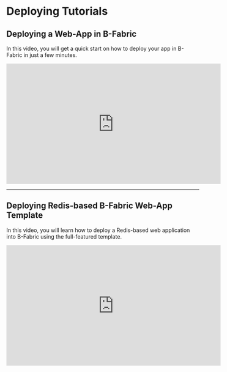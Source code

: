 # Deploying Tutorials

## Deploying a Web-App in B-Fabric

In this video, you will get a quick start on how to deploy your app in B-Fabric in just a few minutes.

<iframe width="560" height="315" src="https://www.youtube.com/embed/RLM4LibaNZQ?start=6" title="Deploying a Web-App in B-Fabric" frameborder="0" allow="accelerometer; autoplay; clipboard-write; encrypted-media; gyroscope; picture-in-picture" allowfullscreen></iframe>

---

## Deploying Redis-based B-Fabric Web-App Template

In this video, you will learn how to deploy a Redis-based web application into B-Fabric using the full-featured template.

<iframe width="560" height="315" src="https://www.youtube.com/embed/vjKlpi1b83U" title="Deploying Redis-based B-Fabric Web-App Template" frameborder="0" allow="accelerometer; autoplay; clipboard-write; encrypted-media; gyroscope; picture-in-picture" allowfullscreen></iframe>

